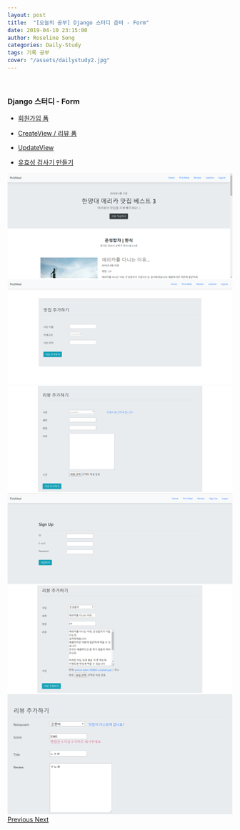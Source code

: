 ```yaml
---
layout: post
title:  "[오늘의 공부] Django 스터디 준비 - Form"
date: 2019-04-10 23:15:00
author: Roseline Song
categories: Daily-Study
tags: 기록 공부
cover: "/assets/dailystudy2.jpg"
---
```


<br>

### Django 스터디 - Form 

- [회원가입 폼](https://roseline124.github.io/django/2019/04/10/pickmeal-signupform.html) 

- [CreateView / 리뷰 폼](https://roseline124.github.io/django/2019/04/10/pickmeal-reviewform.html) 

- [UpdateView](https://roseline124.github.io/django/2019/04/10/pickmeal-updateview.html)

- [유효성 검사기 만들기](https://roseline124.github.io/django/2019/04/10/pickmeal-validators.html) 



<div id="carouselExampleControls" class="carousel slide" data-ride="carousel">
  <div class="carousel-inner">
    <div class="carousel-item active">
      <img src="/assets/images/190411_home.PNG" class="d-block w-100" alt="...">
    </div>
    <div class="carousel-item">
      <img src="/assets/images/190411_restaurantForm.PNG" class="d-block w-100" alt="...">
    </div>
    <div class="carousel-item">
      <img src="/assets/images/190411_reviewForm.PNG" class="d-block w-100" alt="...">
    </div>
  </div>
    <div class="carousel-inner">
    <div class="carousel-item active">
      <img src="/assets/images/190411_signup.PNG" class="d-block w-100" alt="...">
    </div>
    <div class="carousel-item">
      <img src="/assets/images/190411_updateForm.PNG" class="d-block w-100" alt="...">
    </div>
    <div class="carousel-item">
      <img src="/assets/images/190411_validateForm.PNG" class="d-block w-100" alt="...">
    </div>
  </div>
  <a class="carousel-control-prev" href="#carouselExampleControls" role="button" data-slide="prev">
    <span class="carousel-control-prev-icon" aria-hidden="true"></span>
    <span class="sr-only">Previous</span>
  </a>
  <a class="carousel-control-next" href="#carouselExampleControls" role="button" data-slide="next">
    <span class="carousel-control-next-icon" aria-hidden="true"></span>
    <span class="sr-only">Next</span>
  </a>
</div>